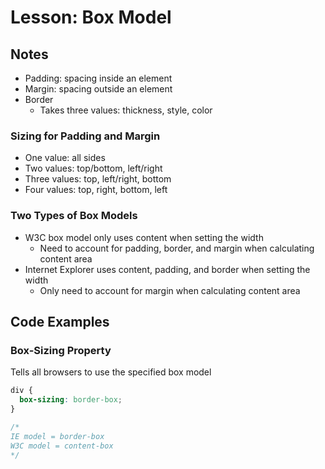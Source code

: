 # Lesson: Box Model

## Notes

- Padding: spacing inside an element
- Margin: spacing outside an element
- Border
  - Takes three values: thickness, style, color

### Sizing for Padding and Margin

- One value: all sides
- Two values: top/bottom, left/right
- Three values: top, left/right, bottom
- Four values: top, right, bottom, left

### Two Types of Box Models

- W3C box model only uses content when setting the width
  - Need to account for padding, border, and margin when calculating content area
- Internet Explorer uses content, padding, and border when setting the width
  - Only need to account for margin when calculating content area

## Code Examples

### Box-Sizing Property

Tells all browsers to use the specified box model

```css
div {
  box-sizing: border-box;
}

/*
IE model = border-box
W3C model = content-box
*/
```